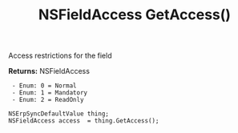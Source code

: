 ﻿---
uid: crmscript_ref_NSErpSyncDefaultValue_GetAccess
title: NSFieldAccess GetAccess()
intellisense: NSErpSyncDefaultValue.GetAccess
keywords: NSErpSyncDefaultValue, GetAccess
so.topic: reference
---

Access restrictions for the field

**Returns:** NSFieldAccess

     - Enum: 0 = Normal 
     - Enum: 1 = Mandatory 
     - Enum: 2 = ReadOnly 

```crmscript
NSErpSyncDefaultValue thing;
NSFieldAccess access  = thing.GetAccess();
```


